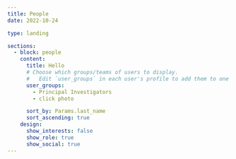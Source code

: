 ```yaml
---
title: People
date: 2022-10-24

type: landing

sections:
  - block: people
    content:
      title: Hello
      # Choose which groups/teams of users to display.
      #   Edit `user_groups` in each user's profile to add them to one or more of these groups.
      user_groups:
        - Principal Investigators
        - click photo

      sort_by: Params.last_name
      sort_ascending: true
    design:
      show_interests: false
      show_role: true
      show_social: true
---
```

